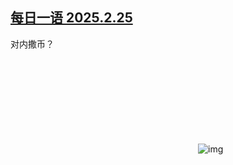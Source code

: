 <!--1740660118000-->
[每日一语 2025.2.25](https://chinadigitaltimes.net/chinese/716140.html)
------

<p>对内撒币？</p><p><img decoding="async" src="data:image/svg+xml,%3Csvg%20xmlns='http://www.w3.org/2000/svg'%20viewBox='0%200%200%200'%3E%3C/svg%3E" alt="img" data-lazy-src="https://chinadigitaltimes.net/chinese/files/2025/02/2025.2.25.2.png"><noscript><img decoding="async" src="https://chinadigitaltimes.net/chinese/files/2025/02/2025.2.25.2.png" alt="img"></noscript></p><div class="addtoany_share_save_container addtoany_content addtoany_content_bottom"><div class="a2a_kit a2a_kit_size_32 addtoany_list" data-a2a-url="https://chinadigitaltimes.net/chinese/716140.html" data-a2a-title="每日一语 2025.2.25"><a class="a2a_button_facebook" href="https://www.addtoany.com/add_to/facebook?linkurl=https%3A%2F%2Fchinadigitaltimes.net%2Fchinese%2F716140.html&amp;linkname=%E6%AF%8F%E6%97%A5%E4%B8%80%E8%AF%AD%202025.2.25" title="Facebook" rel="nofollow noopener" target="_blank"></a><a class="a2a_button_twitter" href="https://www.addtoany.com/add_to/twitter?linkurl=https%3A%2F%2Fchinadigitaltimes.net%2Fchinese%2F716140.html&amp;linkname=%E6%AF%8F%E6%97%A5%E4%B8%80%E8%AF%AD%202025.2.25" title="Twitter" rel="nofollow noopener" target="_blank"></a><a class="a2a_button_telegram" href="https://www.addtoany.com/add_to/telegram?linkurl=https%3A%2F%2Fchinadigitaltimes.net%2Fchinese%2F716140.html&amp;linkname=%E6%AF%8F%E6%97%A5%E4%B8%80%E8%AF%AD%202025.2.25" title="Telegram" rel="nofollow noopener" target="_blank"></a><a class="a2a_button_reddit" href="https://www.addtoany.com/add_to/reddit?linkurl=https%3A%2F%2Fchinadigitaltimes.net%2Fchinese%2F716140.html&amp;linkname=%E6%AF%8F%E6%97%A5%E4%B8%80%E8%AF%AD%202025.2.25" title="Reddit" rel="nofollow noopener" target="_blank"></a><a class="a2a_button_whatsapp" href="https://www.addtoany.com/add_to/whatsapp?linkurl=https%3A%2F%2Fchinadigitaltimes.net%2Fchinese%2F716140.html&amp;linkname=%E6%AF%8F%E6%97%A5%E4%B8%80%E8%AF%AD%202025.2.25" title="WhatsApp" rel="nofollow noopener" target="_blank"></a><a class="a2a_button_email" href="https://www.addtoany.com/add_to/email?linkurl=https%3A%2F%2Fchinadigitaltimes.net%2Fchinese%2F716140.html&amp;linkname=%E6%AF%8F%E6%97%A5%E4%B8%80%E8%AF%AD%202025.2.25" title="Email" rel="nofollow noopener" target="_blank"></a><a class="a2a_button_copy_link" href="https://www.addtoany.com/add_to/copy_link?linkurl=https%3A%2F%2Fchinadigitaltimes.net%2Fchinese%2F716140.html&amp;linkname=%E6%AF%8F%E6%97%A5%E4%B8%80%E8%AF%AD%202025.2.25" title="Copy Link" rel="nofollow noopener" target="_blank"></a><a class="a2a_dd addtoany_share_save addtoany_share" href="https://www.addtoany.com/share"></a></div></div>
